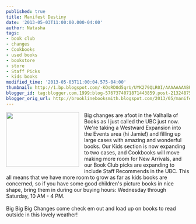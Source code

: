 ```yaml
---
published: true
title: Manifest Destiny
date: '2013-05-03T11:00:00.000-04:00'
author: Natasha
tags:
- book club
- changes
- Cookbooks
- used books
- bookstore
- store
- Staff Picks
- kids books
modified_time: '2013-05-03T11:00:04.575-04:00'
thumbnail: http://1.bp.blogspot.com/-KOsRD0d5qrU/UYK279QLR0I/AAAAAAAABP4/umM6F4xNlU0/s72-c/CYMERA_20130502_145212.jpg
blogger_id: tag:blogger.com,1999:blog-5767374071871443859.post-2132487533639010656
blogger_orig_url: http://brooklinebooksmith.blogspot.com/2013/05/manifest-destiny.html
---
```


<div class="separator" style="clear: both; text-align: center;"><a href="http://1.bp.blogspot.com/-KOsRD0d5qrU/UYK279QLR0I/AAAAAAAABP4/umM6F4xNlU0/s1600/CYMERA_20130502_145212.jpg" imageanchor="1" style="clear: left; float: left; margin-bottom: 1em; margin-right: 1em;"><img border="0" height="150" src="http://1.bp.blogspot.com/-KOsRD0d5qrU/UYK279QLR0I/AAAAAAAABP4/umM6F4xNlU0/s200/CYMERA_20130502_145212.jpg" width="200" /></a></div>Big changes are afoot in the Valhalla of Books as I just called the UBC just now. We're taking a Westward Expansion into the Events area (hi Jamie!) and filling up large cases with amazing and wonderful books. Our Kids section is now expanding to two cases, and Cookbooks will move making more room for New Arrivals, and our Book Club picks are expanding to include Staff Recommends in the UBC. This all means that we have more room to grow as far as kids books are concerned, so if you have some good children's picture books in nice shape, bring them in during our buying hours: Wednesday through Saturday, 10 AM - 4 PM.<br /><br />Big Big Big Changes come check em out and load up on books to read outside in this lovely weather!
